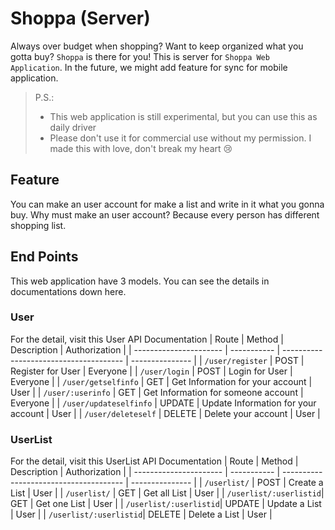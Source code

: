 # Shoppa (Server)

Always over budget when shopping? Want to keep organized what you gotta buy? `Shoppa` is there for you! This is server for `Shoppa Web Application`. In the future, we might add feature for sync for mobile application.

> P.S.: <br />
> - This web application is still experimental, but you can use this as daily driver<br />
> - Please don't use it for commercial use without my permission. I made this with love, don't break my heart 😢

## Feature

You can make an user account for make a list and write in it what you gonna buy. Why must make an user account? Because every person has different shopping list.

## End Points

This web application have 3 models. You can see the details in documentations down here.

### User
For the detail, visit this User API Documentation
| Route                  | Method      | Description                            | Authorization   |
| ---------------------- | ----------- | -------------------------------------- | --------------- |
| `/user/register`       | POST        | Register for User                      | Everyone        |
| `/user/login`          | POST        | Login for User                         | Everyone        |
| `/user/getselfinfo`    | GET         | Get Information for your account       | User            |
| `/user/:userinfo`      | GET         | Get Information for someone account    | Everyone        |
| `/user/updateselfinfo` | UPDATE      | Update Information for your account    | User            |
| `/user/deleteself`     | DELETE      | Delete your account                    | User            |

### UserList
For the detail, visit this UserList API Documentation
| Route                  | Method      | Description                            | Authorization   |
| ---------------------- | ----------- | -------------------------------------- | --------------- |
| `/userlist/`           | POST        | Create a List                          | User            |
| `/userlist/`           | GET         | Get all List                           | User            |
| `/userlist/:userlistid`| GET         | Get one List                           | User            |
| `/userlist/:userlistid`| UPDATE      | Update a List                          | User            |
| `/userlist/:userlistid`| DELETE      | Delete a List                          | User            |


